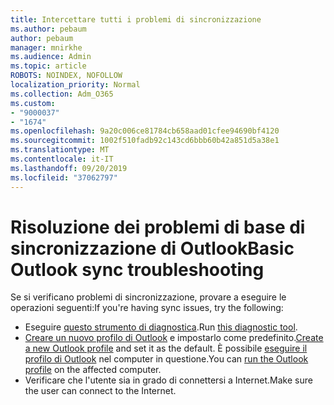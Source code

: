 ```yaml
---
title: Intercettare tutti i problemi di sincronizzazione
ms.author: pebaum
author: pebaum
manager: mnirkhe
ms.audience: Admin
ms.topic: article
ROBOTS: NOINDEX, NOFOLLOW
localization_priority: Normal
ms.collection: Adm_O365
ms.custom:
- "9000037"
- "1674"
ms.openlocfilehash: 9a20c006ce81784cb658aad01cfee94690bf4120
ms.sourcegitcommit: 1002f510fadb92c143cd6bbb60b42a851d5a38e1
ms.translationtype: MT
ms.contentlocale: it-IT
ms.lasthandoff: 09/20/2019
ms.locfileid: "37062797"
---
```

# <a name="basic-outlook-sync-troubleshooting"></a><span data-ttu-id="922c9-102">Risoluzione dei problemi di base di sincronizzazione di Outlook</span><span class="sxs-lookup"><span data-stu-id="922c9-102">Basic Outlook sync troubleshooting</span></span>

<span data-ttu-id="922c9-103">Se si verificano problemi di sincronizzazione, provare a eseguire le operazioni seguenti:</span><span class="sxs-lookup"><span data-stu-id="922c9-103">If you're having sync issues, try the following:</span></span>

- <span data-ttu-id="922c9-104">Eseguire [questo strumento di diagnostica](https://aka.ms/sara-outlooksendreceive).</span><span class="sxs-lookup"><span data-stu-id="922c9-104">Run [this diagnostic tool](https://aka.ms/sara-outlooksendreceive).</span></span>
- <span data-ttu-id="922c9-105">[Creare un nuovo profilo di Outlook](https://support.office.com/article/f544c1ba-3352-4b3b-be0b-8d42a540459d) e impostarlo come predefinito.</span><span class="sxs-lookup"><span data-stu-id="922c9-105">[Create a new Outlook profile](https://support.office.com/article/f544c1ba-3352-4b3b-be0b-8d42a540459d) and set it as the default.</span></span> <span data-ttu-id="922c9-106">È possibile [eseguire il profilo di Outlook](https://aka.ms/SaRA-OutlookSetupProfile) nel computer in questione.</span><span class="sxs-lookup"><span data-stu-id="922c9-106">You can [run the Outlook profile](https://aka.ms/SaRA-OutlookSetupProfile) on the affected computer.</span></span>
- <span data-ttu-id="922c9-107">Verificare che l'utente sia in grado di connettersi a Internet.</span><span class="sxs-lookup"><span data-stu-id="922c9-107">Make sure the user can connect to the Internet.</span></span> 